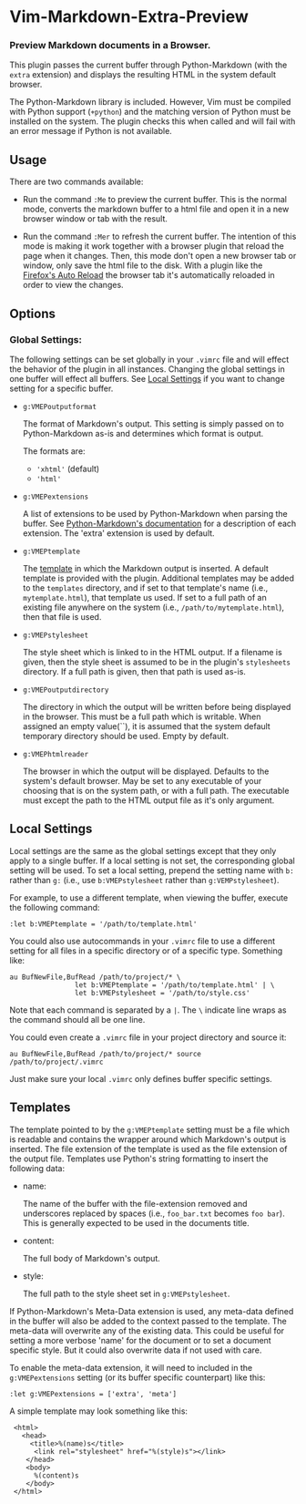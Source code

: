 # Vim-Markdown-Extra-Preview
### Preview Markdown documents in a Browser.

This plugin passes the current buffer through Python-Markdown (with the
`extra` extension) and displays the resulting HTML in the system default
browser.

The Python-Markdown library is included. However, Vim must be compiled with
Python support (`+python`) and the matching version of Python must be
installed on the system. The plugin checks this when called and will fail
with an error message if Python is not available.

## Usage

There are two commands available:

* Run the command `:Me` to preview the current buffer. This is the normal
  mode, converts the markdown buffer to a html file and open it in a new browser
  window or tab with the result.

* Run the command `:Mer` to refresh the current buffer. The intention of this
  mode is making it work together with a browser plugin that reload the page
  when it changes. Then, this mode don't open a new browser tab or window, only
  save the html file to the disk. With a plugin like the
  [Firefox's  Auto Reload][far] the browser tab it's automatically reloaded in
  order to view the changes.

  [far]: https://addons.mozilla.org/en-US/firefox/addon/auto-reload/


## Options

### Global Settings:

The following settings can be set globally in your `.vimrc` file and will effect
the behavior of the plugin in all instances. Changing the global settings in
one buffer will effect all buffers. See [Local Settings](#local_settings) if you
want to change setting for a specific buffer.

* `g:VMEPoutputformat`

    The format of Markdown's output. This setting is simply passed on to
Python-Markdown as-is and determines which format is output.

    The formats are:

    -  `'xhtml'` (default)
    -  `'html'`


* `g:VMEPextensions`

    A list of extensions to be used by Python-Markdown when parsing the buffer.
See [Python-Markdown's documentation][pmd] for a description of each extension.
The 'extra' extension is used by default.

  [pmd]: http://packages.python.org/Markdown/


* `g:VMEPtemplate`

    The [template](#templates) in which the Markdown output is inserted. A
default template is provided with the plugin. Additional templates may be added
to the `templates` directory, and if set to that template's name (i.e.,
`mytemplate.html`), that template us used. If set to a full path of an
existing file anywhere on the system (i.e., `/path/to/mytemplate.html`),
then that file is used.

* `g:VMEPstylesheet`

    The style sheet which is linked to in the HTML output. If a filename is
given, then the style sheet is assumed to be in the plugin's `stylesheets`
directory. If a full path is given, then that path is used as-is.

* `g:VMEPoutputdirectory`

    The directory in which the output will be written before being displayed
in the browser. This must be a full path which is writable. When assigned an
empty value(``), it is assumed that the system default temporary directory
should be used. Empty by default.

* `g:VMEPhtmlreader`

    The browser in which the output will be displayed. Defaults to the system's
default browser. May be set to any executable of your choosing that is on
the system path, or with a full path. The executable must except the path
to the HTML output file as it's only argument.

## Local Settings

Local settings are the same as the global settings except that they only apply
to a single buffer. If a local setting is not set, the corresponding global
setting will be used. To set a local setting, prepend the setting name with
`b:` rather than `g:` (i.e., use `b:VMEPstylesheet` rather than
`g:VEMPstylesheet`).

For example, to use a different template, when viewing the buffer, execute
the following command:

    :let b:VMEPtemplate = '/path/to/template.html'

You could also use autocommands in your `.vimrc` file to use a different setting
for all files in a specific directory or of a specific type. Something like:

    au BufNewFile,BufRead /path/to/project/* \
                    let b:VMEPtemplate = '/path/to/template.html' | \
                    let b:VMEPstylesheet = '/path/to/style.css'

Note that each command is separated by a `|`. The `\` indicate line wraps as
the command should all be one line.

You could even create a `.vimrc` file in your project directory and source it:

    au BufNewFile,BufRead /path/to/project/* source /path/to/project/.vimrc

Just make sure your local `.vimrc` only defines buffer specific settings.

## Templates

The template pointed to by the `g:VMEPtemplate` setting must be a file which
is readable and contains the wrapper around which Markdown's output is inserted.
The file extension of the template is used as the file extension of the output
file. Templates use Python's string formatting to insert the following data:

* name:

    The name of the buffer with the file-extension removed and underscores
replaced by spaces (i.e., `foo_bar.txt` becomes `foo bar`). This is generally
expected to be used in the documents title.

* content:

    The full body of Markdown's output.

* style:

    The full path to the style sheet set in `g:VMEPstylesheet`.

If Python-Markdown's Meta-Data extension is used, any meta-data defined in the
buffer will also be added to the context passed to the template. The meta-data
will overwrite any of the existing data. This could be useful for setting a
more verbose 'name' for the document or to set a document specific style. But
it could also overwrite data if not used with care.

To enable the meta-data extension, it will need to included in the
`g:VMEPextensions` setting (or its buffer specific counterpart) like this:

    :let g:VMEPextensions = ['extra', 'meta']

A simple template may look something like this:

     <html>
       <head>
         <title>%(name)s</title>
          <link rel="stylesheet" href="%(style)s"></link>
        </head>
        <body>
          %(content)s
        </body>
     </html>

